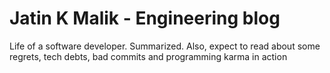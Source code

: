 # Jatin K Malik - Engineering blog
Life of a software developer. Summarized. Also, expect to read about some regrets, tech debts, bad commits and programming karma in action
